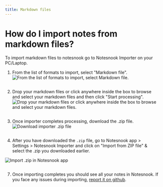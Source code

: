 ```yaml
---
title: Markdown files
---
```


# How do I import notes from markdown files?

To import markdown files to notesnook go to Notesnook Importer on your PC/Laptop.

1. From the list of formats to import, select "Markdown file".
   <img style="margin-bottom:15px;" src="/static/markdown-importer/1.png" alt="From the list of formats to import, select Markdown file."/>

2. Drop your markdown files or click anywhere inside the box to browse and select your markdown files and then click "Start processing".
   <img style="margin-bottom:15px;" src="/static/markdown-importer/2.png" alt="Drop your markdown files or click anywhere inside the box to browse and select your markdown files."/>

5. Once importer completes processing, download the .zip file.
   <img style="margin-bottom:15px;" src="/static/markdown-importer/6.png" alt="Download importer .zip file"/>

6. After you have downloaded the `.zip` file, go to Notesnook app > Settings > Notesnook Importer and click on "Import from ZIP file" & select the .zip you downloaded earlier.
<img style="margin-bottom:15px;" src="/static/import-zip-app.png" alt="Import .zip in Notesnook app"/>

7. Once importing completes you should see all your notes in Notesnook. If you face any issues during importing, [report it on github](https://github.com/streetwriters/notesnook).